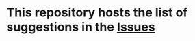 # This repository hosts the list of suggestions in the [Issues](https://github.com/HackEPFL/suggestions/issues)